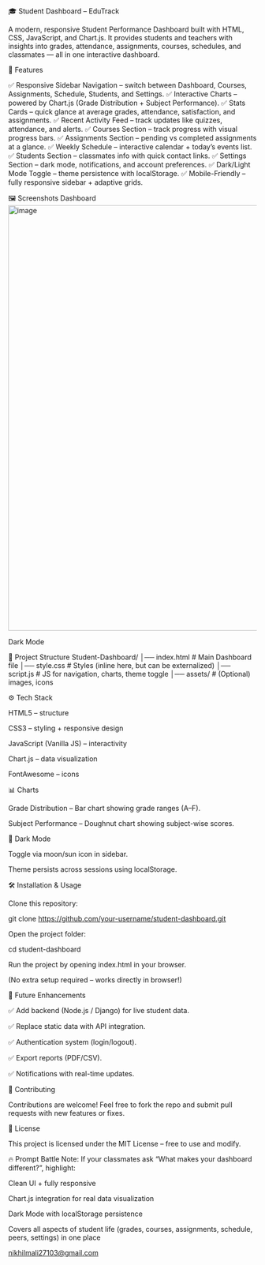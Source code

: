 🎓 Student Dashboard – EduTrack

A modern, responsive Student Performance Dashboard built with HTML, CSS, JavaScript, and Chart.js.
It provides students and teachers with insights into grades, attendance, assignments, courses, schedules, and classmates — all in one interactive dashboard.

🚀 Features

✅ Responsive Sidebar Navigation – switch between Dashboard, Courses, Assignments, Schedule, Students, and Settings.
✅ Interactive Charts – powered by Chart.js (Grade Distribution + Subject Performance).
✅ Stats Cards – quick glance at average grades, attendance, satisfaction, and assignments.
✅ Recent Activity Feed – track updates like quizzes, attendance, and alerts.
✅ Courses Section – track progress with visual progress bars.
✅ Assignments Section – pending vs completed assignments at a glance.
✅ Weekly Schedule – interactive calendar + today’s events list.
✅ Students Section – classmates info with quick contact links.
✅ Settings Section – dark mode, notifications, and account preferences.
✅ Dark/Light Mode Toggle – theme persistence with localStorage.
✅ Mobile-Friendly – fully responsive sidebar + adaptive grids.

🖼️ Screenshots
Dashboard
<img width="1898" height="862" alt="image" src="https://github.com/user-attachments/assets/fe42340b-9015-4578-ac66-02ad72bb8799" />


Dark Mode

📂 Project Structure
Student-Dashboard/
│── index.html        # Main Dashboard file
│── style.css         # Styles (inline here, but can be externalized)
│── script.js         # JS for navigation, charts, theme toggle
│── assets/           # (Optional) images, icons

⚙️ Tech Stack

HTML5 – structure

CSS3 – styling + responsive design

JavaScript (Vanilla JS) – interactivity

Chart.js – data visualization

FontAwesome – icons

📊 Charts

Grade Distribution – Bar chart showing grade ranges (A–F).

Subject Performance – Doughnut chart showing subject-wise scores.

🌙 Dark Mode

Toggle via moon/sun icon in sidebar.

Theme persists across sessions using localStorage.

🛠️ Installation & Usage

Clone this repository:

git clone https://github.com/your-username/student-dashboard.git


Open the project folder:

cd student-dashboard


Run the project by opening index.html in your browser.

(No extra setup required – works directly in browser!)

🎯 Future Enhancements

✅ Add backend (Node.js / Django) for live student data.

✅ Replace static data with API integration.

✅ Authentication system (login/logout).

✅ Export reports (PDF/CSV).

✅ Notifications with real-time updates.

🤝 Contributing

Contributions are welcome!
Feel free to fork the repo and submit pull requests with new features or fixes.

📜 License

This project is licensed under the MIT License – free to use and modify.

🔥 Prompt Battle Note:
If your classmates ask “What makes your dashboard different?”, highlight:

Clean UI + fully responsive

Chart.js integration for real data visualization

Dark Mode with localStorage persistence

Covers all aspects of student life (grades, courses, assignments, schedule, peers, settings) in one place

nikhilmali27103@gmail.com

